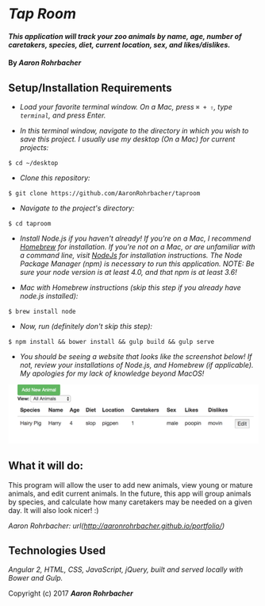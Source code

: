 # _Tap Room_

#### _This application will track your zoo animals by name, age, number of caretakers, species, diet, current location, sex, and likes/dislikes._

#### By _**Aaron Rohrbacher**_

## Setup/Installation Requirements

* _Load your favorite terminal window. On a Mac, press `⌘ + ⇧`, type `terminal`, and press Enter._

* _In this terminal window, navigate to the directory in which you wish to save this project. I usually use my desktop (On a Mac) for current projects:_
```
$ cd ~/desktop
```

* _Clone this repository:_
```
$ git clone https://github.com/AaronRohrbacher/taproom
```

* _Navigate to the project's directory:_
```
$ cd taproom
```

* _Install Node.js if you haven't already! If you're on a Mac, I recommend [Homebrew](https://brew.sh/) for installation. If you're not on a Mac, or are unfamiliar with a command line, visit [NodeJs](https://nodejs.org) for installation instructions. The Node Package Manager (npm) is necessary to run this application. NOTE: Be sure your node version is at least 4.0, and that npm is at least 3.6!_

* _Mac with Homebrew instructions (skip this step if you already have node.js installed):_
```
$ brew install node
```

* _Now, run (definitely don't skip this step):_
```
$ npm install && bower install && gulp build && gulp serve
```

* _You should be seeing a website that looks like the screenshot below! If not, review your installations of Node.js, and Homebrew (if applicable). My apologies for my lack of knowledge beyond MacOS!_

![alt text](resources/img/screen.png)

## What it will do:

This program will allow the user to add new animals, view young or mature animals, and edit current animals. In the future, this app will group animals by species, and calculate how many caretakers may be needed on a given day. It will also look nicer! :)

_Aaron Rohrbacher: url(http://aaronrohrbacher.github.io/portfolio/)_

## Technologies Used
_Angular 2, HTML, CSS, JavaScript, jQuery, built and served locally with Bower and Gulp._

Copyright (c) 2017 **_Aaron Rohrbacher_**
